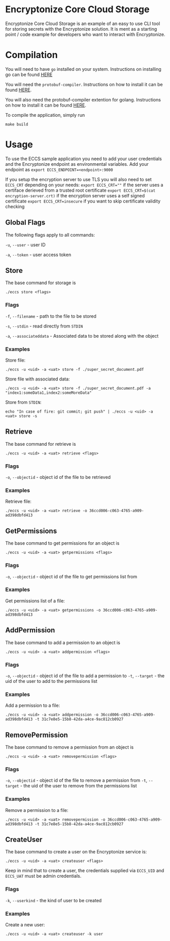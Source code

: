 # Encryptonize Core Cloud Storage

Encryptonize Core Cloud Storage is an example of an easy to use CLI tool for storing secrets with the Encryptonize solution. It is ment as a starting point / code example for developers who want to interact with Encryptonize.

# Compilation
You will need to have `go` installed on your system. Instructions on installing go can be found [HERE](https://golang.org/doc/install)

You will need the `protobuf-compiler`. Instructions on how to install it can be found [HERE](https://grpc.io/docs/protoc-installation/).

You will also need the protobuf-compiler extention for golang. Instructions on how to install it can be found [HERE](https://grpc.io/docs/languages/go/quickstart/#prerequisites).

To compile the application, simply run
```
make build
```

# Usage

To use the ECCS sample application you need to add your user credentials and the Encryptonize endpoint as environmental variables.
Add your endpoint as `export ECCS_ENDPOINT=<endpoint>:9000`

If you setup the encryption server to use TLS you will also need to set `ECCS_CRT` depending on your needs:
`export ECCS_CRT=""` if the server uses a certiface derieved from a trusted root certificate
`export ECCS_CRT=$(cat encryption-server.crt)` if the encryption server uses a self signed certificate
`export ECCS_CRT=insecure` if you want to skip certificate validity checking

## Global Flags

The following flags apply to all commands:

`-u`, `--user` - user ID

`-a`, `--token` - user access token

## Store
The base command for storage is
```
./eccs store <flags>
```

### Flags

`-f`, `--filename` - path to the file to be stored

`-s`, `--stdin` - read directly from `STDIN`

`-a`, `--associateddata` - Associated data to be stored along with the object

### Examples
Store file:
```
./eccs -u <uid> -a <uat> store -f ./super_secret_document.pdf
```
Store file with associated data:
```
./eccs -u <uid> -a <uat> store -f ./super_secret_document.pdf -a "index1:someData1,index2:someMoreData"
```

Store from `STDIN`:
```
echo "In case of fire: git commit; git push" | ./eccs -u <uid> -a <uat> store -s
```

## Retrieve
The base command for retrieve is
```
./eccs -u <uid> -a <uat> retrieve <flags>
```

### Flags

`-o`, `--objectid` - object id of the file to be retrieved

### Examples
Retrieve file:
```
./eccs -u <uid> -a <uat> retrieve -o 36ccd006-c063-4765-a909-ad398dbfd413
```

## GetPermissions
The base command to get permissions for an object is
```
./eccs -u <uid> -a <uat> getpermissions <flags>
```

### Flags

`-o`, `--objectid` - object id of the file to get permissions list from

### Examples
Get permissions list of a file:
```
./eccs -u <uid> -a <uat> getpermissions -o 36ccd006-c063-4765-a909-ad398dbfd413
```

## AddPermission
The base command to add a permission to an object is
```
./eccs -u <uid> -a <uat> addpermission <flags>
```

### Flags

`-o`, `--objectid` - object id of the file to add a permission to
`-t`, `--target` - the uid of the user to add to the permissions list

### Examples
Add a permission to a file:
```
./eccs -u <uid> -a <uat> addpermission -o 36ccd006-c063-4765-a909-ad398dbfd413 -t 31c7e8e5-15b8-42da-a4ce-9ac812cb0927
```

## RemovePermission
The base command to remove a permission from an object is
```
./eccs -u <uid> -a <uat> removepermission <flags>
```

### Flags

`-o`, `--objectid` - object id of the file to remove a permission from
`-t`, `--target` - the uid of the user to remove from the permissions list

### Examples
Remove a permission to a file:
```
./eccs -u <uid> -a <uat> removepermission -o 36ccd006-c063-4765-a909-ad398dbfd413 -t 31c7e8e5-15b8-42da-a4ce-9ac812cb0927
```

## CreateUser
The base command to create a user on the Encryptonize service is:
```
./eccs -u <uid> -a <uat> createuser <flags>
```
Keep in mind that to create a user, the credentials supplied via `ECCS_UID` and `ECCS_UAT` must be admin credentials.

### Flags

`-k`, `--userkind` - the kind of user to be created

### Examples
Create a new user:
```
./eccs -u <uid> -a <uat> createuser -k user
```
